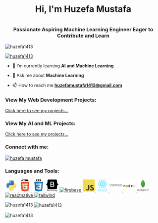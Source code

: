 <h1 align="center">Hi, I'm Huzefa Mustafa<h1>
<h3 align="center">Passionate Aspiring Machine Learning Engineer Eager to Contribute and Learn</h3>

<p align="left"> <img src="https://komarev.com/ghpvc/?username=huzefa1413&label=Profile%20views&color=0e75b6&style=flat" alt="huzefa1413" /> </p>

<p align="left"> <a href="https://github.com/ryo-ma/github-profile-trophy"><img src="https://github-profile-trophy.vercel.app/?username=huzefa1413" alt="huzefa1413" /></a> </p>

- 🌱 I’m currently learning **AI and Machine Learning**

- 💬 Ask me about **Machine Learning**

- 📫 How to reach me **huzefamustafa1413@gmail.com**

<h3 align="left">View My Web Development Projects:</h3>
<p align="left"><a href="https://assignments-smit-215c8.web.app/" target="_blank" rel="noreferrer"> Click here to see my projects...</a></p>
<h3 align="left">View My AI and ML Projects:</h3>
<p align="left"><a href="https://lovely-pegasus-0ebea2.netlify.app/" target="_blank" rel="noreferrer"> Click here to see my projects...</a></p>
<h3 align="left">Connect with me:</h3>
<p align="left">
<a href="https://www.linkedin.com/in/huzefa-mustafa-131636264" target="_blank" rel="noreferrer"><img align="center" src="https://raw.githubusercontent.com/rahuldkjain/github-profile-readme-generator/master/src/images/icons/Social/linked-in-alt.svg" alt="huzefa mustafa" height="30" width="40" /></a>
</p>

<h3 align="left">Languages and Tools:</h3>
<p align="left"> 
<a href="https://www.python.org" target="_blank" rel="noreferrer"> 
<img src="https://raw.githubusercontent.com/devicons/devicon/master/icons/python/python-original.svg" alt="python" width="40" height="40"/> 
</a> 
<a href="https://www.w3.org/html/" target="_blank" rel="noreferrer"> 
<img src="https://raw.githubusercontent.com/devicons/devicon/master/icons/html5/html5-original-wordmark.svg" alt="html5" width="40" height="40"/> 
</a>
<a href="https://www.w3schools.com/css/" target="_blank" rel="noreferrer"> 
<img src="https://raw.githubusercontent.com/devicons/devicon/master/icons/css3/css3-original-wordmark.svg" alt="css3" width="40" height="40"/> 
</a>
<a href="https://getbootstrap.com" target="_blank" rel="noreferrer"> 
<img src="https://raw.githubusercontent.com/devicons/devicon/master/icons/bootstrap/bootstrap-plain-wordmark.svg" alt="bootstrap" width="40" height="40"/> 
</a> 
<a href="https://firebase.google.com/" target="_blank" rel="noreferrer"> 
<img src="https://www.vectorlogo.zone/logos/firebase/firebase-icon.svg" alt="firebase" width="40" height="40"/> 
</a> 
<a href="https://developer.mozilla.org/en-US/docs/Web/JavaScript" target="_blank" rel="noreferrer"> 
<img src="https://raw.githubusercontent.com/devicons/devicon/master/icons/javascript/javascript-original.svg" alt="javascript" width="40" height="40"/> 
</a>
<a href="https://reactjs.org/" target="_blank" rel="noreferrer"> 
<img src="https://raw.githubusercontent.com/devicons/devicon/master/icons/react/react-original-wordmark.svg" alt="react" width="40" height="40"/> 
</a>
<a href="https://expressjs.com" target="_blank" rel="noreferrer"> 
<img src="https://raw.githubusercontent.com/devicons/devicon/master/icons/express/express-original-wordmark.svg" alt="express" width="40" height="40"/> 
</a> 
<a href="https://nodejs.org" target="_blank" rel="noreferrer"> 
<img src="https://raw.githubusercontent.com/devicons/devicon/master/icons/nodejs/nodejs-original-wordmark.svg" alt="nodejs" width="40" height="40"/> 
</a> 
<a href="https://www.mongodb.com/" target="_blank" rel="noreferrer"> 
<img src="https://raw.githubusercontent.com/devicons/devicon/master/icons/mongodb/mongodb-original-wordmark.svg" alt="mongodb" width="40" height="40"/> 
</a> 
<a href="https://reactnative.dev/" target="_blank" rel="noreferrer"> 
<img src="https://reactnative.dev/img/header_logo.svg" alt="reactnative" width="40" height="40"/> 
</a> 
<a href="https://tailwindcss.com/" target="_blank" rel="noreferrer"> 
<img src="https://www.vectorlogo.zone/logos/tailwindcss/tailwindcss-icon.svg" alt="tailwind" width="40" height="40"/> 
</a>
</p>

<p><img align="left" src="https://github-readme-stats.vercel.app/api/top-langs/?username=huzefa1413" alt="huzefa1413" /></p>

<p>&nbsp;<img align="center" src="https://github-readme-stats.vercel.app/api?username=huzefa1413&show_icons=true&theme=transparent" alt="huzefa1413" /></p>

<p><img align="center" src="https://github-readme-streak-stats.herokuapp.com/?user=huzefa1413" alt="huzefa1413" /></p>
